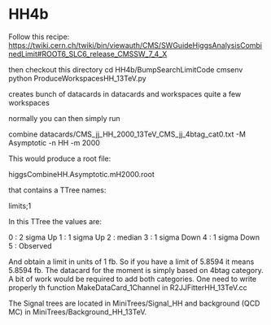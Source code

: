 # HH4b
Follow this recipe:
https://twiki.cern.ch/twiki/bin/viewauth/CMS/SWGuideHiggsAnalysisCombinedLimit#ROOT6_SLC6_release_CMSSW_7_4_X

then checkout this directory
cd HH4b/BumpSearchLimitCode
cmsenv
python ProduceWorkspacesHH_13TeV.py

creates bunch of datacards in datacards
and workspaces quite a few workspaces

normally you can then simply run

combine datacards/CMS_jj_HH_2000_13TeV_CMS_jj_4btag_cat0.txt -M Asymptotic -n HH -m 2000

This would produce a root file:

higgsCombineHH.Asymptotic.mH2000.root

that contains a TTree names:

limits;1

In this TTree the values are:

0 :  2 sigma Up
1 :  1 sigma Up
2 :  median
3 :  1 sigma Down
4 :  1 sigma Down
5 :  Observed

And obtain a limit in units of 1 fb. So if you have a limit of  5.8594 it means 5.8594 fb.
The datacard for the moment is simply based on 4btag category. A bit of work would be required to add both categories.
One need to write properly th function MakeDataCard_1Channel in
R2JJFitterHH_13TeV.cc

The Signal trees are located in MiniTrees/Signal_HH and background (QCD MC) in MiniTrees/Background_HH_13TeV.

